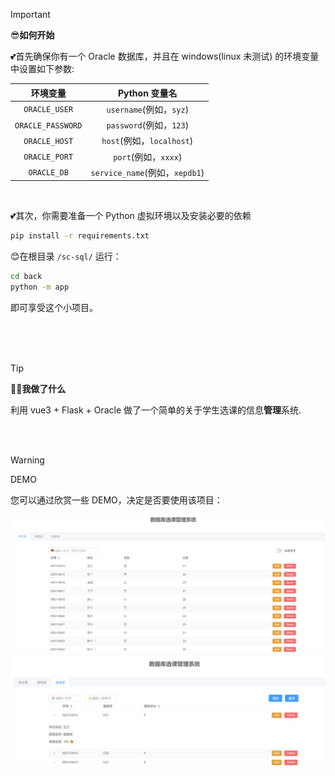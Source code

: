 > [!IMPORTANT]
> 😎**如何开始**

💕首先确保你有一个 Oracle 数据库，并且在 windows(linux 未测试) 的环境变量中设置如下参数:

| 环境变量       | Python 变量名      |
|:--------------:|:------------------:|
| `ORACLE_USER`   | `username`(例如，`syz`)         |
| `ORACLE_PASSWORD` | `password`(例如，`123`)        |
| `ORACLE_HOST`   | `host`(例如，`localhost`)             |
| `ORACLE_PORT`   | `port`(例如，`xxxx`)             |
| `ORACLE_DB`     | `service_name`(例如，`xepdb1`)     |

<br/>

💕其次，你需要准备一个 Python 虚拟环境以及安装必要的依赖
```bash
pip install -r requirements.txt
```

😊在根目录 `/sc-sql/` 运行：
```bash
cd back
python -m app
```
即可享受这个小项目。

<br/>
<br/>
<br/>


> [!TIP]
> 😶‍🌫️**我做了什么**

利用 vue3 + Flask + Oracle 做了一个简单的关于学生选课的信息**管理**系统.

<br/>
<br/>

> [!WARNING]
> DEMO

您可以通过欣赏一些 DEMO，决定是否要使用该项目：

[<img src="figs/p1.png"/>](https://imgsli.com/MjczMjM2)
[<img src="figs/p5.png"/>](./pics/p5.png)
